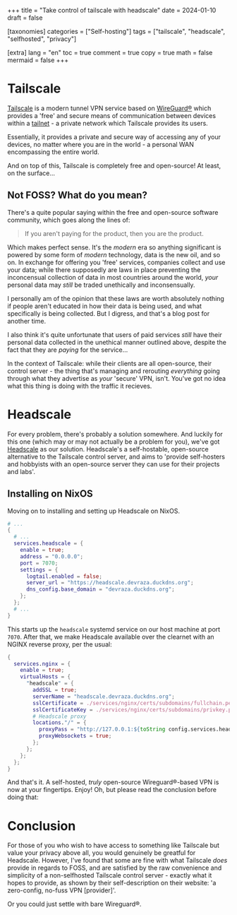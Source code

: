 +++
title = "Take control of tailscale with headscale"
date = 2024-01-10
draft = false

[taxonomies]
categories = ["Self-hosting"]
tags = ["tailscale", "headscale", "selfhosted", "privacy"]

[extra]
lang = "en"
toc = true
comment = true
copy = true
math = false
mermaid = false
+++

# Tailscale
[Tailscale](https://tailscale.com/) is a modern tunnel VPN service based on [WireGuard®](https://www.wireguard.com/) which provides a 'free' and secure means of communication between 
devices within a [tailnet](https://tailscale.com/kb/1136/tailnet) - a private network which Tailscale provides its users.

Essentially, it provides a private and secure way of accessing any of your devices, no matter where you are in the world - a personal WAN encompassing the entire world.

And on top of this, Tailscale is completely free and open-source! At least, on the surface...

## Not FOSS? What do you mean?
There's a quite popular saying within the free and open-source software community, which goes along the lines of:

> If you aren't paying for the product, then you are the product.

Which makes perfect sense. It's the *modern* era so anything significant is powered by some form of *modern* technology, data is the new oil, and so on.
In exchange for offering you 'free' services, companies collect and use your data;
while there supposedly are laws in place preventing the inconcensual collection of data in most countries around the world, *your* personal data may *still* be traded unethically and inconsensually.

I personally am of the opinion that these laws are worth absolutely nothing if people aren't educated in how their data is being used, and what specifically is being collected.
But I digress, and that's a blog post for another time.

I also think it's quite unfortunate that users of paid services *still* have their personal data collected in the unethical manner outlined above, despite the fact that they are *paying* for the service...

In the context of Tailscale: while their clients are all open-source, their control server - the thing that's managing and rerouting *everything* going through what they advertise as *your* 'secure' VPN, isn't.
You've got no idea what this thing is doing with the traffic it recieves.

# Headscale
For every problem, there's probably a solution somewhere. And luckily for this one (which may or may not actually be a problem for you), we've got [Headscale](https://headscale.net/) as our solution.
Headscale's a self-hostable, open-source alternative to the Tailscale control server, and aims to 'provide self-hosters and hobbyists with an open-source server they can use for their projects and labs'.

## Installing on NixOS
Moving on to installing and setting up Headscale on NixOS.

```nix
# ...
{
  # ...
  services.headscale = {
    enable = true;
    address = "0.0.0.0";
    port = 7070;
    settings = {
      logtail.enabled = false;
      server_url = "https://headscale.devraza.duckdns.org";
      dns_config.base_domain = "devraza.duckdns.org"; 
    };
  };
  # ...
}
```

This starts up the `headscale` systemd service on our host machine at port `7070`. After that, we make Headscale available over the clearnet with an NGINX reverse proxy, per the usual:

```nix
{
  services.nginx = {
    enable = true;
    virtualHosts = {
      "headscale" = {
        addSSL = true;
        serverName = "headscale.devraza.duckdns.org";
        sslCertificate = ./services/nginx/certs/subdomains/fullchain.pem;
        sslCertificateKey = ./services/nginx/certs/subdomains/privkey.pem;
        # Headscale proxy
        locations."/" = {
          proxyPass = "http://127.0.0.1:${toString config.services.headscale.port}";
          proxyWebsockets = true;
        };
      };
    };
  };
}
```

And that's it. A self-hosted, *truly* open-source Wireguard®-based VPN is now at your fingertips. Enjoy! Oh, but please read the conclusion before doing that:

# Conclusion
For those of you who wish to have access to something like Tailscale but value your privacy above all, you would genuinely be greatful for Headscale. 
However, I've found that some are fine with what Tailscale *does* provide in regards to FOSS, and are satisfied by the raw convenience and simplicity of a non-selfhosted Tailscale control server - exactly what it hopes to provide, as shown by their self-description on their website: 'a zero-config, no-fuss VPN [provider]'.

Or you could just settle with bare Wireguard®.
